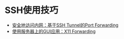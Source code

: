 # SSH使用技巧

- [安全地访问内网：基于SSH Tunnel的Port Forwarding](./ssh_port_forwarding.md)
- [使用服务器上的GUI应用：X11 Forwarding](./ssh_x11_forwarding.md)